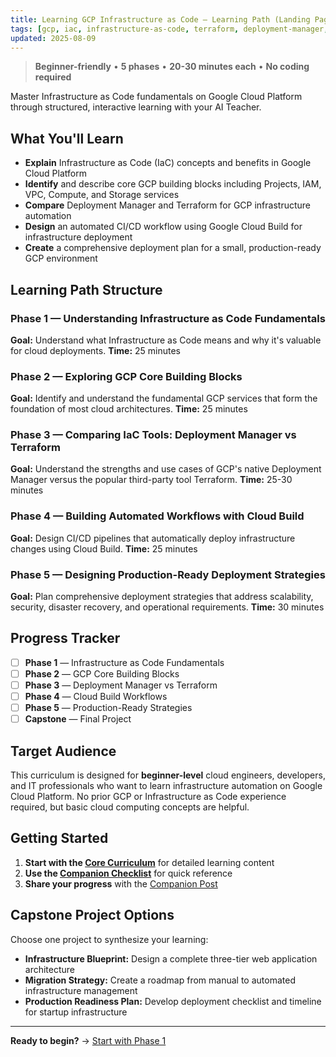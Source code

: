 ```yaml
---
title: Learning GCP Infrastructure as Code — Learning Path (Landing Page)
tags: [gcp, iac, infrastructure-as-code, terraform, deployment-manager, cloud-build]
updated: 2025-08-09
---
```


> **Beginner-friendly** • **5 phases** • **20-30 minutes each** • **No coding required**

Master Infrastructure as Code fundamentals on Google Cloud Platform through structured, interactive learning with your AI Teacher.

## What You'll Learn

- **Explain** Infrastructure as Code (IaC) concepts and benefits in Google Cloud Platform
- **Identify** and describe core GCP building blocks including Projects, IAM, VPC, Compute, and Storage services
- **Compare** Deployment Manager and Terraform for GCP infrastructure automation
- **Design** an automated CI/CD workflow using Google Cloud Build for infrastructure deployment
- **Create** a comprehensive deployment plan for a small, production-ready GCP environment

## Learning Path Structure

### Phase 1 — Understanding Infrastructure as Code Fundamentals

**Goal:** Understand what Infrastructure as Code means and why it's valuable for cloud deployments.
**Time:** 25 minutes

### Phase 2 — Exploring GCP Core Building Blocks

**Goal:** Identify and understand the fundamental GCP services that form the foundation of most cloud architectures.
**Time:** 25 minutes

### Phase 3 — Comparing IaC Tools: Deployment Manager vs Terraform

**Goal:** Understand the strengths and use cases of GCP's native Deployment Manager versus the popular third-party tool Terraform.
**Time:** 25-30 minutes

### Phase 4 — Building Automated Workflows with Cloud Build

**Goal:** Design CI/CD pipelines that automatically deploy infrastructure changes using Cloud Build.
**Time:** 25 minutes

### Phase 5 — Designing Production-Ready Deployment Strategies

**Goal:** Plan comprehensive deployment strategies that address scalability, security, disaster recovery, and operational requirements.
**Time:** 30 minutes

## Progress Tracker

- [ ] **Phase 1** — Infrastructure as Code Fundamentals
- [ ] **Phase 2** — GCP Core Building Blocks
- [ ] **Phase 3** — Deployment Manager vs Terraform
- [ ] **Phase 4** — Cloud Build Workflows
- [ ] **Phase 5** — Production-Ready Strategies
- [ ] **Capstone** — Final Project

## Target Audience

This curriculum is designed for **beginner-level** cloud engineers, developers, and IT professionals who want to learn infrastructure automation on Google Cloud Platform. No prior GCP or Infrastructure as Code experience required, but basic cloud computing concepts are helpful.

## Getting Started

1. **Start with the [Core Curriculum](curriculum.md)** for detailed learning content
2. **Use the [Companion Checklist](companion-checklist.md)** for quick reference
3. **Share your progress** with the [Companion Post](companion-post.md)

## Capstone Project Options

Choose one project to synthesize your learning:

- **Infrastructure Blueprint:** Design a complete three-tier web application architecture
- **Migration Strategy:** Create a roadmap from manual to automated infrastructure management
- **Production Readiness Plan:** Develop deployment checklist and timeline for startup infrastructure

---

**Ready to begin?** → [Start with Phase 1](curriculum.md)
